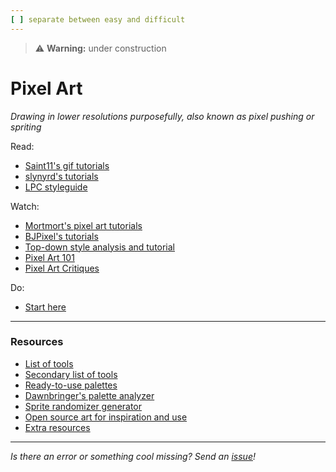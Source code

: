 ```yaml
---
[ ] separate between easy and difficult 
---
```


>:warning: **Warning:** under construction
# Pixel Art
_Drawing in lower resolutions purposefully, also known as pixel pushing or spriting_

Read:
* [Saint11's gif tutorials](https://saint11.org/blog/pixel-art-tutorials/)
* [slynyrd's tutorials](https://www.slynyrd.com/pixelblog-catalogue)
* [LPC styleguide](https://lpc.opengameart.org/static/LPC-Style-Guide/build/styleguide.html)

Watch:
* [Mortmort's pixel art tutorials](https://www.youtube.com/playlist?list=PLR3Ra9cf8aV06i2jKmgKvcYVHI86-4K_b)
* [BJPixel's tutorials](https://www.youtube.com/playlist?list=PLxfQIomHccxvoTON6hXhfZyAUdFXd-z1P)
* [Top-down style analysis and tutorial](https://youtu.be/2JCG4fCmeHk)
* [Pixel Art 101](https://www.youtube.com/playlist?list=PLmac3HPrav-9UWt-ahViIZxpyQxJ2wPSH)
* [Pixel Art Critiques](https://www.youtube.com/playlist?list=PLmac3HPrav-9bIEd67mbF7ovn0XnD5_0V)

Do:
* [Start here](https://lospec.com/articles/pixel-art-where-to-start/)


---

### Resources

* [List of tools](https://lospec.com/pixel-art-software-list/)
* [Secondary list of tools](https://github.com/collections/pixel-art-tools)
* [Ready-to-use palettes](https://lospec.com/palette-list)
* [Dawnbringer's palette analyzer](https://lospec.com/palettes/dawnbringer-palette-analyser)
* [Sprite randomizer generator](https://lospec.com/procedural-pixel-art-generator/)
* [Open source art for inspiration and use](https://opengameart.org)
* [Extra resources](https://lospec.com/resources/)

---

_Is there an error or something cool missing? Send an [issue](https://github.com/octoshrimpy/learn/issues/new)!_
